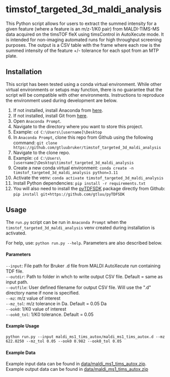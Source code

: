 # timstof_targeted_3d_maldi_analysis

This Python script allows for users to extract the summed intensity for a given feature (where a feature is an m/z-1/K0 pair) from MALDI-TIMS-MS data acquired on the timsTOF fleX using timsControl in AutoXecute mode. It is intended for non-imaging automated runs for high throughput screening purposes. The output is a CSV table with the frame where each row is the summed intensity of the feature +/- tolerance for each spot from an MTP plate.

## Installation

This script has been tested using a conda virtual environment. While other virtual environments or setups may function, there is no guarantee that the script will be compatible with other environments. Instructions to reproduce the environment used during development are below.

1. If not installed, install Anaconda from [here](https://www.anaconda.com/download).
2. If not installed, install Git from [here](https://git-scm.com/downloads).
3. Open `Anaconda Prompt`.
4. Navigate to the directory where you want to store this project.
5. Example: `cd C:\Users\[username]\Desktop`
6. In `Anaconda Prompt`, clone this repo from Github using the following command: `git clone https://github.com/gtluubruker/timstof_targeted_3d_maldi_analysis`
7. Navigate to the clone repo.
8. Example: `cd C:\Users\[username]\Desktop\timstof_targeted_3d_maldi_analysis`
9. Create a new conda virtual environment: `conda create -n timstof_targeted_3d_maldi_analysis python=3.11`
10. Activate the venv: `conda activate timstof_targeted_3d_maldi_analysis`
11. Install Python dependencies: `pip install -r requirements.txt`
12. You will also need to install the [pyTDFSDK](https://github.com/gtluu/pyTDFSDK) package directly from Github: `pip install git+https://github.com/gtluu/pyTDFSDK`

## Usage

The `run.py` script can be run in `Anaconda Prompt` when the `timstof_targeted_3d_maldi_analysis` venv created during installation is activated.

For help, use: `python run.py --help`. Parameters are also described below.

#### Parameters

`--input`: File path for Bruker .d file from MALDI AutoXecute run containing TDF file.<br>
`--outdir`: Path to folder in whch to write output CSV file. Default = same as input path.<br>
`--outfile`: User defined filename for output CSV file. Will use the ".d" directory name if none is specified.<br>
`--mz`: m/z value of interest<br>
`--mz_tol`: m/z tolerance in Da. Default = 0.05 Da<br>
`--ook0`: 1/K0 value of interest<br>
`--ook0_tol`: 1/K0 tolerance. Default = 0.05<br>

#### Example Usage

`python run.py --input maldi_ms1_tims_autox/maldi_ms1_tims_autox.d --mz 622.0250 --mz_tol 0.05 --ook0 0.982 --ook0_tol 0.05`

#### Example Data

Example input data can be found in [data/maldi_ms1_tims_autox.zip](https://github.com/gtluubruker/timstof_targeted_3d_maldi_analysis/blob/main/data/maldi_ms1_tims_autox.zip).<br>
Example output data can be found in [data/maldi_ms1_tims_autox.zip](https://github.com/gtluubruker/timstof_targeted_3d_maldi_analysis/blob/main/data/maldi_ms1_tims_autox.csv)
